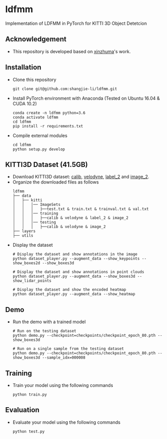 # ldfmm

Implementation of LDFMM in PyTorch for KITTI 3D Object Detetcion

## Acknowledgement
 - This repository is developed based on [xinzhuma](https://github.com/xinzhuma/monodle)'s work.

## Installation
 - Clone this repository
   ```
   git clone git@github.com:shangjie-li/ldfmm.git
   ```
 - Install PyTorch environment with Anaconda (Tested on Ubuntu 16.04 & CUDA 10.2)
   ```
   conda create -n ldfmm python=3.6
   conda activate ldfmm
   cd ldfmm
   pip install -r requirements.txt
   ```
 - Compile external modules
   ```
   cd ldfmm
   python setup.py develop
   ```

## KITTI3D Dataset (41.5GB)
 - Download KITTI3D dataset: [calib](https://s3.eu-central-1.amazonaws.com/avg-kitti/data_object_calib.zip), [velodyne](https://s3.eu-central-1.amazonaws.com/avg-kitti/data_object_velodyne.zip), [label_2](https://s3.eu-central-1.amazonaws.com/avg-kitti/data_object_label_2.zip) and [image_2](https://s3.eu-central-1.amazonaws.com/avg-kitti/data_object_image_2.zip).
 - Organize the downloaded files as follows
   ```
   ldfmm
   ├── data
   │   ├── kitti
   │   │   │── ImageSets
   │   │   │   ├──test.txt & train.txt & trainval.txt & val.txt
   │   │   │── training
   │   │   │   ├──calib & velodyne & label_2 & image_2
   │   │   │── testing
   │   │   │   ├──calib & velodyne & image_2
   ├── layers
   ├── utils
   ```
 - Display the dataset
   ```
   # Display the dataset and show annotations in the image
   python dataset_player.py --augment_data --show_keypoints --show_boxes2d --show_boxes3d
   
   # Display the dataset and show annotations in point clouds
   python dataset_player.py --augment_data --show_boxes3d --show_lidar_points
   
   # Display the dataset and show the encoded heatmap
   python dataset_player.py --augment_data --show_heatmap
   ```

## Demo
 - Run the demo with a trained model
   ```
   # Run on the testing dataset
   python demo.py --checkpoint=checkpoints/checkpoint_epoch_80.pth --show_boxes3d
   
   # Run on a single sample from the testing dataset
   python demo.py --checkpoint=checkpoints/checkpoint_epoch_80.pth --show_boxes3d --sample_idx=000008
   ```

## Training
 - Train your model using the following commands
   ```
   python train.py
   ```

## Evaluation
 - Evaluate your model using the following commands
   ```
   python test.py
   ```

